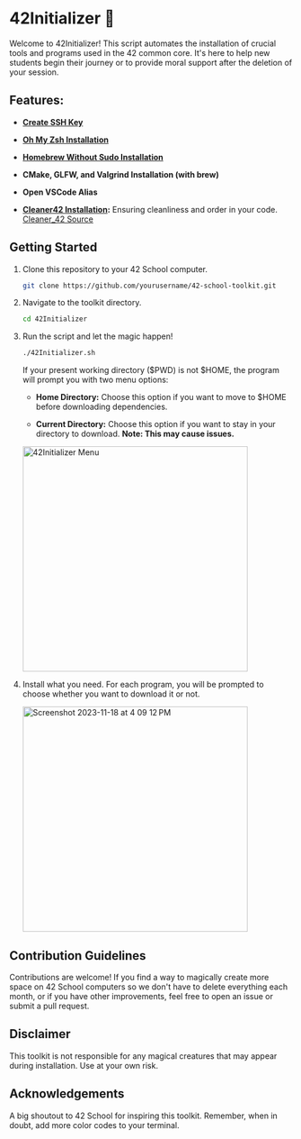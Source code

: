 # 42Initializer 🚀

Welcome to 42Initializer!
This script automates the installation of crucial tools and programs used in the 42 common core.
It's here to help new students begin their journey or to provide moral support after the deletion of your session.

## Features:
- [**Create SSH Key**](https://download.asperasoft.com/download/docs/sync2/3.5.1/admin_osx/webhelp/dita/creating_public_key_cmd.html)

- [**Oh My Zsh Installation**](https://ohmyz.sh/)
  
- **[Homebrew Without Sudo Installation](https://www.scivision.dev/macos-homebrew-non-sudo/)**

- **CMake, GLFW, and Valgrind Installation (with brew)**

- **Open VSCode Alias**

- **[Cleaner42 Installation](https://github.com/ombhd/Cleaner_42):** Ensuring cleanliness and order in your code. [Cleaner_42 Source](https://github.com/ombhd/Cleaner_42)

## Getting Started

1. Clone this repository to your 42 School computer.

    ```bash
    git clone https://github.com/yourusername/42-school-toolkit.git
    ```

2. Navigate to the toolkit directory.

    ```bash
    cd 42Initializer
    ```

3. Run the script and let the magic happen!

    ```bash
    ./42Initializer.sh
    ```
    If your present working directory ($PWD) is not $HOME, the program will prompt you with two menu options:

    - **Home Directory:** Choose this option if you want to move to $HOME before downloading dependencies.
    
    - **Current Directory:** Choose this option if you want to stay in your directory to download. **Note: This may cause issues.**

    <img src="https://github.com/Jalevesq/42Initializer/assets/103976653/3ebc4e4e-566f-425e-a80c-6c3563f22738" alt="42Initializer Menu" width="400"/>

4. Install what you need.
    For each program, you will be prompted to choose whether you want to download it or not.

   <img width="400" alt="Screenshot 2023-11-18 at 4 09 12 PM" src="https://github.com/Jalevesq/42Initializer/assets/103976653/1b6114ec-f620-45a9-80a2-249771fade2f">

## Contribution Guidelines

Contributions are welcome! If you find a way to magically create more space on 42 School computers so we don't have to delete everything each month, or if you have other improvements, feel free to open an issue or submit a pull request.

## Disclaimer

This toolkit is not responsible for any magical creatures that may appear during installation. Use at your own risk.

## Acknowledgements

A big shoutout to 42 School for inspiring this toolkit. Remember, when in doubt, add more color codes to your terminal.
